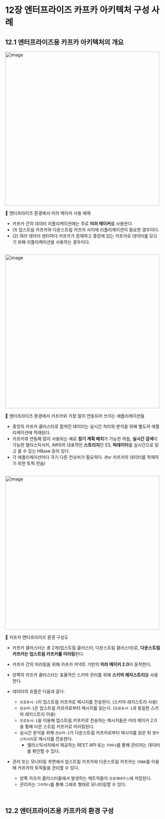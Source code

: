 # 12장 엔터프라이즈 카프카 아키텍처 구성 사례

## 12.1 엔터프라이즈용 카프카 아키텍처의 개요

<img alt="image" width="500" src="https://github.com/mash-up-kr/S3A/assets/55437339/d5cb2d14-8920-44d2-9e87-7760de57b257"/>

🔼 엔터프라이즈 환경에서 미러 메이커 사용 예제
- 카프카 간의 데이터 리플리케이션에는 주로 **미러 메이커**를 사용한다.
- (1) 업스트림 카프카와 다운스트림 카프카 사이에 리플리케이션이 필요한 경우이다.
- (2) 여러 데이터 센터마다 카프카가 존재하고 중앙에 있는 카프카로 데이터를 모으기 위해 리플리케이션을 사용하는 경우이다.

<br/>

<img alt="image" width="500" src="https://github.com/mash-up-kr/S3A/assets/55437339/c2cb52a3-611d-43ce-9d86-81a9c3f3ccf7"/>

🔼 엔터프라이즈 환경에서 카프카와 가장 많이 연동되어 쓰이는 애플리케이션들
- 중앙의 카프카 클러스터로 합쳐진 데이터는 실시간 처리와 분석을 위해 별도의 애플리케이션에 적재된다.
- 카프카와 연동해 많이 사용되는 예로 **장기 계획 배치**가 가능한 하둡, **실시간 검색**이 가능한 엘라스틱서치, AWS의 대표적인 **스토리지**인 S3, **빅데이터**를 실시간으로 읽고 쓸 수 있는 HBase 등이 있다.
- 각 애플리케이션마다 각기 다른 컨슈머가 필요하다. (for 카프카의 데이터를 적재하기 위한 토픽 컨슘)

<br/>

<img alt="image" width="500" src="https://github.com/mash-up-kr/S3A/assets/55437339/b1ba5afe-d99e-491a-8c5b-cd0fd5b9496c"/>

🔼 카프카 엔터프라이즈 환경 구성도
- 카프카 클러스터는 총 2개(업스트림 클러스터, 다운스트림 클러스터)로, **다운스트림 카프카는 업스트림 카프카를 미러링**한다.
- 카프카 간의 미러링을 위해 카프카 커넥트 기반의 **미러 메이커 2.0**이 동작한다.
- 양쪽의 카프카 클러스터는 효율적인 스키마 관리를 위해 **스키마 레지스트리**를 사용한다.
- 데이터의 흐름은 다음과 같다.
  - `프로듀서-1`이 업스트림 카프카로 메시지를 전송한다. (스키마 레지스트리 사용)
  - `컨슈머-1`은 업스트림 카프카로부터 메시지를 읽는다. (`프로듀서-1`과 동일한 스키마 레지스트리 이용)
  - `프로듀서-1`을 이용해 업스트림 카프카로 전송하는 메시지들은 미러 메이커 2.0을 통해 다운 스트림 카프카로 미러링된다.
  - 실시간 분석을 위해 `컨슈머-2`가 다운스트림 카프카로부터 메시지를 읽은 뒤 `엘라스틱서치`로 메시지를 전송한다.
    - 엘라스틱서치에서 제공하는 REST API 또는 `키바나`를 통해 관리자는 데이터를 확인할 수 있다.
   
- 관리 또는 모니터링 측면에서 업스트림 카프카와 다운스트림 카프카는 `CMAK`를 이용해 카프카의 토픽들을 관리할 수 있다.
  - 양쪽 카프카 클러스터들에서 발생하는 메트릭들이 `프로메테우스`에 저장된다.
  - 관리자는 `그라파나`를 통해 그래프 형태로 모니터링할 수 있다.
 
<br/>

## 12.2 엔터프라이즈용 카프카의 환경 구성
